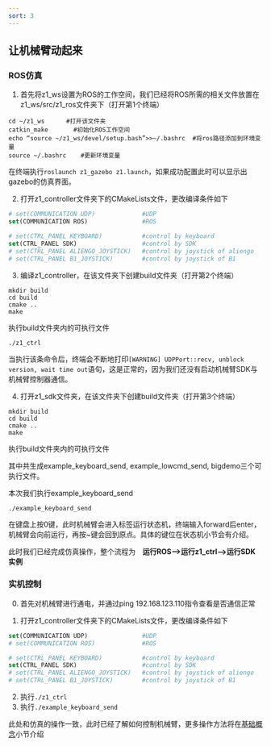 ```yaml
---
sort: 3
---
```

## 让机械臂动起来

### ROS仿真

1. 首先将z1_ws设置为ROS的工作空间，我们已经将ROS所需的相关文件放置在z1_ws/src/z1_ros文件夹下（打开第1个终端）
```shell
cd ~/z1_ws      #打开该文件夹
catkin_make       #初始化ROS工作空间
echo “source ~/z1_ws/devel/setup.bash”>>~/.bashrc  #将ros路径添加到环境变量
source ~/.bashrc    #更新环境变量
```
在终端执行`roslaunch z1_gazebo z1.launch`，如果成功配置此时可以显示出gazebo的仿真界面。

2. 打开z1_controller文件夹下的CMakeLists文件，更改编译条件如下

```cmake
# set(COMMUNICATION UDP)             #UDP
set(COMMUNICATION ROS)               #ROS

# set(CTRL_PANEL KEYBOARD)           #control by keyboard
set(CTRL_PANEL SDK)                  #control by SDK
# set(CTRL_PANEL ALIENGO_JOYSTICK)   #control by joystick of aliengo
# set(CTRL_PANEL B1_JOYSTICK)        #control by joystick of B1
```
3. 编译z1_controller，在该文件夹下创建build文件夹（打开第2个终端）
```shell
mkdir build
cd build
cmake ..
make
```
执行build文件夹内的可执行文件
```shell
./z1_ctrl
```
当执行该条命令后，终端会不断地打印`[WARNING] UDPPort::recv, unblock version, wait time out`语句，这是正常的，因为我们还没有启动机械臂SDK与机械臂控制器通信。

4. 打开z1_sdk文件夹，在该文件夹下创建build文件夹（打开第3个终端）
```shell
mkdir build
cd build
cmake ..
make
```
执行build文件夹内的可执行文件

其中共生成example_keyboard_send, example_lowcmd_send, bigdemo三个可执行文件。

本次我们执行example_keyboard_send
```shell
./example_keyboard_send
```

在键盘上按0键，此时机械臂会进入标签运行状态机，终端输入forward后enter，机械臂会向前运行，再按~键会回到原点。具体的键位在状态机小节会有介绍。

此时我们已经完成仿真操作，整个流程为&emsp;**运行ROS-->运行z1_ctrl-->运行SDK实例**

### 实机控制

0. 首先对机械臂进行通电，并通过ping 192.168.123.110指令查看是否通信正常

1. 打开z1_controller文件夹下的CMakeLists文件，更改编译条件如下

```cmake
set(COMMUNICATION UDP)               #UDP
# set(COMMUNICATION ROS)             #ROS

# set(CTRL_PANEL KEYBOARD)           #control by keyboard
set(CTRL_PANEL SDK)                  #control by SDK
# set(CTRL_PANEL ALIENGO_JOYSTICK)   #control by joystick of aliengo
# set(CTRL_PANEL B1_JOYSTICK)        #control by joystick of B1
```
2. 执行`./z1_ctrl`
3. 执行`./example_keyboard_send`

此处和仿真的操作一致，此时已经了解如何控制机械臂，更多操作方法将在[基础概念](armtest.unitree.com/Z1/basics/)小节介绍
